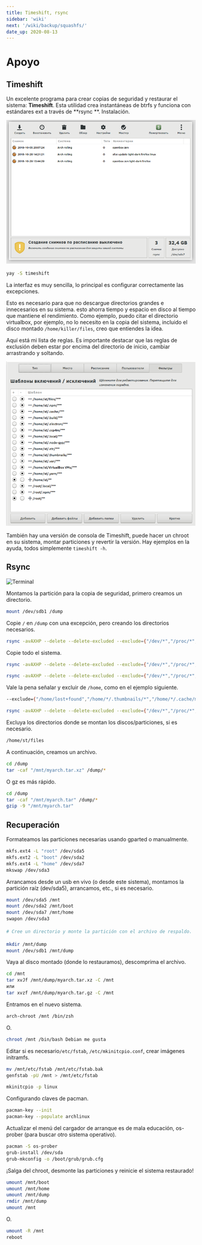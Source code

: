 ```yaml
---
title: Timeshift, rsync
sidebar: 'wiki'
next: '/wiki/backup/squashfs/'
date_up: 2020-08-13
---
```


# Apoyo

## Timeshift

Un excelente programa para crear copias de seguridad y restaurar el sistema: **Timeshift**. Esta utilidad crea instantáneas de btrfs y funciona con estándares ext a través de **rsync **. Instalación.

![Timeshift](../images/backup/timeshift.png)

```bash
yay -S timeshift
```

La interfaz es muy sencilla, lo principal es configurar correctamente las excepciones.

Esto es necesario para que no descargue directorios grandes e innecesarios en su sistema. esto ahorra tiempo y espacio en disco al tiempo que mantiene el rendimiento. Como ejemplo, puedo citar el directorio virtualbox, por ejemplo, no lo necesito en la copia del sistema, incluido el disco montado `/home/killer/files`, creo que entiendes la idea.

Aquí está mi lista de reglas. Es importante destacar que las reglas de exclusión deben estar por encima del directorio de inicio, cambiar arrastrando y soltando.

![Timeshift exclude](../images/backup/exclude-timeshift.png)

También hay una versión de consola de Timeshift, puede hacer un chroot en su sistema, montar particiones y revertir la versión. Hay ejemplos en la ayuda, todos simplemente `timeshift -h`.

## Rsync

![Terminal](https://thumbs.gfycat.com/ComplexNeighboringBoilweevil-size_restricted.gif)

Montamos la partición para la copia de seguridad, primero creamos un directorio.

```bash
mount /dev/sdb1 /dump
```

Copie `/` en `/dump` con una excepción, pero creando los directorios necesarios.

```bash
rsync -avAXHP --delete --delete-excluded --exclude={"/dev/*","/proc/*","/sys/*","/tmp/*","/run/*","/mnt/*","/media/*","/lost+found","/var/lib/pacman/sync/*","/var/cache/*","/var/tmp/*","/boot/*","/home/*"} /* /dump/
```

Copie todo el sistema.

```bash
rsync -avAXHP --delete --delete-excluded --exclude={"/dev/*","/proc/*","/sys/*","/tmp/*","/run/*","/mnt/*","/media/*","/lost+found","/var/lib/pacman/sync/*","/var/cache/*","/var/tmp/*","/home/lost+found","/boot/lost+found"} /* /dump/
```

```bash
rsync -avAXHP --delete --delete-excluded --exclude={"/dev/*","/proc/*","/sys/*","/tmp/*","/run/*","/mnt/*","/media/*","/lost+found","/var/lib/pacman/sync/*","/var/cache/*","/var/tmp/*","/boot/lost+found","/home/lost+found","/home/*/.thumbnails/*","/home/*/.cache/*","/home/*/.local","/home/*/.gvfs/*","/home/*/files/*","/home/*/.var","/home/*/.npm","/home/*/.node-gyp","/home/*/.electron"} /* /run/media/st/dump/myarch/
```

Vale la pena señalar y excluir de `/home`, como en el ejemplo siguiente.

```bash
--exclude={"/home/lost+found","/home/*/.thumbnails/*","/home/*/.cache/mozilla/*","/home/*/.local/share/Trash/*","/home/*/.gvfs/*"}
```

```bash
rsync -avAXHP --delete --delete-excluded --exclude={"/dev/*","/proc/*","/sys/*","/tmp/*","/run/*","/mnt/*","/media/*","/lost+found","/var/lib/pacman/sync/*","/var/cache/*","/var/tmp/*","/boot/lost+found","/home/lost+found","/home/*/.thumbnails/*","/home/*/.cache/mozilla/*","/home/*/.local/share/Trash/*","/home/*/.gvfs/*"} /* /dump/
```

Excluya los directorios donde se montan los discos/particiones, si es necesario.

```bash
/home/st/files
```

A continuación, creamos un archivo.

```bash
cd /dump
tar -caf "/mnt/myarch.tar.xz" /dump/*
```

O gz es más rápido.

```bash
cd /dump
tar -caf "/mnt/myarch.tar" /dump/*
gzip -9 "/mnt/myarch.tar"
```

## Recuperación

Formateamos las particiones necesarias usando gparted o manualmente.

```bash
mkfs.ext4 -L "root" /dev/sda5
mkfs.ext2 -L "boot" /dev/sda2
mkfs.ext4 -L "home" /dev/sda7
mkswap /dev/sda3
```

Arrancamos desde un usb en vivo (o desde este sistema), montamos la partición raíz (dev/sda5), arrancamos, etc., si es necesario.

```bash
mount /dev/sda5 /mnt
mount /dev/sda2 /mnt/boot
mount /dev/sda7 /mnt/home
swapon /dev/sda3

# Cree un directorio y monte la partición con el archivo de respaldo.

mkdir /mnt/dump
mount /dev/sdb1 /mnt/dump
```

Vaya al disco montado (donde lo restauramos), descomprima el archivo.

```bash
cd /mnt
tar xvJf /mnt/dump/myarch.tar.xz -С /mnt
или
tar xvzf /mnt/dump/myarch.tar.gz -С /mnt
```

Entramos en el nuevo sistema.

```bash
arch-chroot /mnt /bin/zsh
```

O.

```bash
chroot /mnt /bin/bash Debian me gusta
```

Editar si es necesario`/etc/fstab`, `/etc/mkinitcpio.conf`, crear imágenes initramfs.

```bash
mv /mnt/etc/fstab /mnt/etc/fstab.bak
genfstab -pU /mnt > /mnt/etc/fstab
```

```bash
mkinitcpio -p linux
```

Configurando claves de pacman.

```bash
pacman-key --init
pacman-key --populate archlinux
```

Actualizar el menú del cargador de arranque es de mala educación, os-prober (para buscar otro sistema operativo).

```bash
pacman -S os-prober
grub-install /dev/sda
grub-mkconfig -o /boot/grub/grub.cfg
```

¡Salga del chroot, desmonte las particiones y reinicie el sistema restaurado!

```bash
umount /mnt/boot
umount /mnt/home
umount /mnt/dump
rmdir /mnt/dump
umount /mnt
```

O.

```bash
umount -R /mnt
reboot
```
